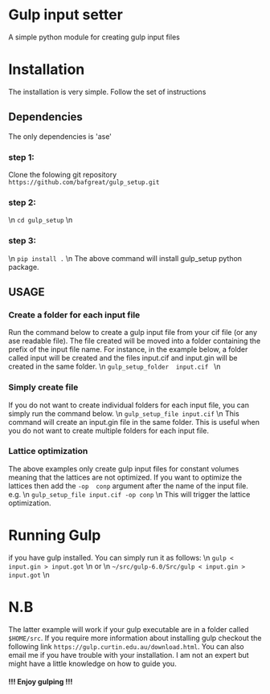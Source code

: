 # Gulp input setter

A simple python module for creating gulp input files

# Installation

The installation is very simple. Follow the set of instructions

## Dependencies

The only dependencies is 'ase'

### step 1:
Clone the folowing git repository
`https://github.com/bafgreat/gulp_setup.git`
### step 2:
\n
`cd gulp_setup`
\n
### step 3:
\n
`pip install .`
\n
The above command will install gulp_setup python package.

## USAGE
### Create a folder for each input file
Run the command below to create a gulp input file from your cif file (or any ase readable file). The file created will be moved into a folder containing the prefix of the input file name. For instance, in the example below, a folder called input will be created and the files input.cif and input.gin will be created in the same folder.
\n
`gulp_setup_folder  input.cif `
\n
### Simply create file
If you do not want to create individual folders for each input file, you can simply run the command below.
\n
`gulp_setup_file input.cif`
\n
This command will create an input.gin file in the same folder. This is useful when you do not want to create multiple folders for each input file.

### Lattice optimization
The above examples only create gulp input files for constant volumes meaning that the lattices are not optimized. If you want to optimize the lattices then add the `-op  conp` argument  after the name of the input file.
e.g.
\n
`gulp_setup_file input.cif -op conp`
\n
This will trigger the lattice optimization.

# Running Gulp
if you have gulp installed. You can simply run it as follows:
\n
`gulp < input.gin > input.got`
\n
or
\n
`~/src/gulp-6.0/Src/gulp < input.gin > input.got`
\n
# N.B
The latter example will work if your gulp executable are in a folder called `$HOME/src`.
If you require more information about installing gulp checkout the following link `https://gulp.curtin.edu.au/download.html`. You can also email me if you have trouble with your installation. I am not an expert but might have a little knowledge on how to guide you.

#### !!! Enjoy gulping !!!




